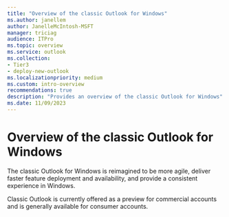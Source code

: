 ```yaml
---
title: "Overview of the classic Outlook for Windows"
ms.author: janellem
author: JanelleMcIntosh-MSFT
manager: triciag
audience: ITPro
ms.topic: overview
ms.service: outlook
ms.collection:
- Tier3
- deploy-new-outlook
ms.localizationpriority: medium
ms.custom: intro-overview
recommendations: true
description: "Provides an overview of the classic Outlook for Windows"
ms.date: 11/09/2023
---
```


# Overview of the classic Outlook for Windows

The classic Outlook for Windows is reimagined to be more agile, deliver faster feature deployment and availability, and provide a consistent experience in Windows.

Classic Outlook is currently offered as a preview for commercial accounts and is generally available for consumer accounts.
